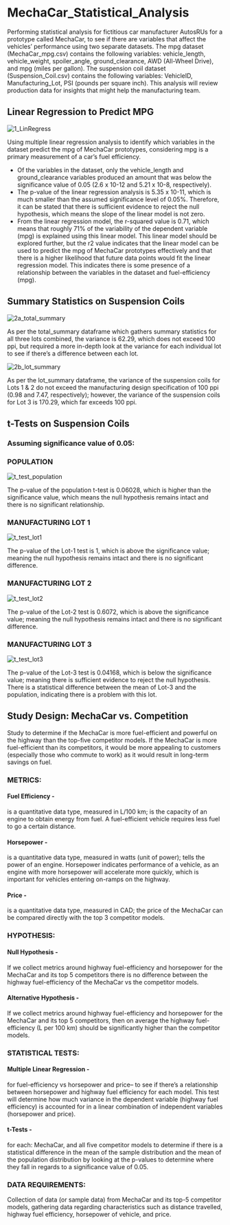 # MechaCar_Statistical_Analysis
Performing statistical analysis for fictitious car manufacturer AutosRUs for a prototype called MechaCar, to see if there are variables that affect the vehicles’ performance using two separate datasets.
The mpg dataset (MechaCar_mpg.csv) contains the following variables: vehicle_length, vehicle_weight, spoiler_angle, ground_clearance, AWD (All-Wheel Drive), and mpg (miles per gallon).
The suspension coil dataset (Suspension_Coil.csv) contains the following variables: VehicleID, Manufacturing_Lot, PSI (pounds per square inch).
This analysis will review production data for insights that might help the manufacturing team.

## Linear Regression to Predict MPG
![1_LinRegress](https://user-images.githubusercontent.com/74624855/136634502-d2b60e70-ebb2-4bdf-ab1e-1a95b6ee1db1.png)

Using multiple linear regression analysis to identify which variables in the dataset predict the mpg of MechaCar prototypes, considering mpg is a primary measurement of a car’s fuel efficiency.
- Of the variables in the dataset, only the vehicle_length and ground_clearance variables produced an amount that was below the significance value of 0.05 (2.6 x 10-12 and 5.21 x 10-8, respectively).
- The p-value of the linear regression analysis is 5.35 x 10-11, which is much smaller than the assumed significance level of 0.05%. Therefore, it can be stated that there is sufficient evidence to reject the null hypothesis, which means the slope of the linear model is not zero.
- From the linear regression model, the r-squared value is 0.71, which means that roughly 71% of the variability of the dependent variable (mpg) is explained using this linear model. This linear model should be explored further, but the r2 value indicates that the linear model can be used to predict the mpg of MechaCar prototypes effectively and that there is a higher likelihood that future data points would fit the linear regression model. This indicates there is some presence of a relationship between the variables in the dataset and fuel-efficiency (mpg).

## Summary Statistics on Suspension Coils
![2a_total_summary](https://user-images.githubusercontent.com/74624855/136634631-5903ca6e-6efb-4d45-8850-e831f2c0e306.png)

As per the total_summary dataframe which gathers summary statistics for all three lots combined, the variance is 62.29, which does not exceed 100 ppi, but required a more in-depth look at the variance for each individual lot to see if there’s a difference between each lot.


![2b_lot_summary](https://user-images.githubusercontent.com/74624855/136634656-8f9d4666-70f0-4b9c-8258-09556544f7c8.png)

As per the lot_summary dataframe, the variance of the suspension coils for Lots 1 & 2 do not exceed the manufacturing design specification of 100 ppi (0.98 and 7.47, respectively); however, the variance of the suspension coils for Lot 3 is 170.29, which far exceeds 100 ppi.

## t-Tests on Suspension Coils
### Assuming significance value of 0.05:
### POPULATION
![t_test_population](https://user-images.githubusercontent.com/74624855/136634689-1ba465fb-3695-4133-b13a-e718d7bee79c.png)

The p-value of the population t-test is 0.06028, which is higher than the significance value, which means the null hypothesis remains intact and there is no significant relationship.

### MANUFACTURING LOT 1
![t_test_lot1](https://user-images.githubusercontent.com/74624855/136634747-194f3b72-129c-425b-beea-6ba1c8146450.png)

The p-value of the Lot-1 test is 1, which is above the significance value; meaning the null hypothesis remains intact and there is no significant difference.

### MANUFACTURING LOT 2
![t_test_lot2](https://user-images.githubusercontent.com/74624855/136634795-997d435e-de8b-4c09-9d60-ed11b8c75245.png)

The p-value of the Lot-2 test is 0.6072, which is above the significance value; meaning the null hypothesis remains intact and there is no significant difference.

### MANUFACTURING LOT 3
![t_test_lot3](https://user-images.githubusercontent.com/74624855/136634806-a3a9b149-c774-411a-a5cf-df4a53c30638.png)

The p-value of the Lot-3 test is 0.04168, which is below the significance value; meaning there is sufficient evidence to reject the null hypothesis. There is a statistical difference between the mean of Lot-3 and the population, indicating there is a problem with this lot.

## Study Design: MechaCar vs. Competition
Study to determine if the MechaCar is more fuel-efficient and powerful on the highway than the top-five competitor models. If the MechaCar is more fuel-efficient than its competitors, it would be more appealing to customers (especially those who commute to work) as it would result in long-term savings on fuel.

### METRICS:
#### Fuel Efficiency - 
is a quantitative data type, measured in L/100 km; is the capacity of an engine to obtain energy from fuel. A fuel-efficient vehicle requires less fuel to go a certain distance.
#### Horsepower - 
is a quantitative data type, measured in watts (unit of power); tells the power of an engine. Horsepower indicates performance of a vehicle, as an engine with more horsepower will accelerate more quickly, which is important for vehicles entering on-ramps on the highway.
#### Price -
is a quantitative data type, measured in CAD; the price of the MechaCar can be compared directly with the top 3 competitor models.

### HYPOTHESIS:
#### Null Hypothesis -
If we collect metrics around highway fuel-efficiency and horsepower for the MechaCar and its top 5 competitors there is no difference between the highway fuel-efficiency of the MechaCar vs the competitor models.
#### Alternative Hypothesis -
If we collect metrics around highway fuel-efficiency and horsepower for the MechaCar and its top 5 competitors, then on average the highway fuel-efficiency (L per 100 km) should be significantly higher than the competitor models.

### STATISTICAL TESTS:
#### Multiple Linear Regression -
for fuel-efficiency vs horsepower and price– to see if there’s a relationship between horsepower and highway fuel efficiency for each model. This test will determine how much variance in the dependent variable (highway fuel efficiency) is accounted for in a linear combination of independent variables (horsepower and price).
#### t-Tests -
for each: MechaCar, and all five competitor models to determine if there is a statistical difference in the mean of the sample distribution and the mean of the population distribution by looking at the p-values to determine where they fall in regards to a significance value of 0.05.

### DATA REQUIREMENTS:
Collection of data (or sample data) from MechaCar and its top-5 competitor models, gathering data regarding characteristics such as distance travelled, highway fuel efficiency, horsepower of vehicle, and price. 




